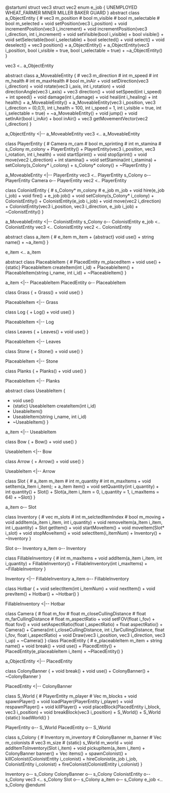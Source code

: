 @startuml
struct vec3
struct vec2
enum e_job {
	UNEMPLOYED
	WHEAT_FARMER
	MINER
	MILLER
	BAKER
	GUARD
}
abstract class a_ObjectEntity {
	# vec3 m_position
	# bool m_visible
	# bool m_selectable
	# bool m_selected
	+ void setPosition(vec3 i_position)
	+ void incrementPosition(vec3 i_increment)
	+ void incrementPosition(vec3 i_direction, int i_increment)
	+ void setVisible(bool i_visible)
	+ bool visible()
	+ void setSelectable(bool i_selectable)
	+ bool selected()
	+ void select()
	+ void deselect()
	+ vec3 position()
	+ a_ObjectEntity()
	+ a_ObjectEntity(vec3 i_position, bool i_visible = true, bool i_selectable = true)
	+ ~a_ObjectEntity()
}

vec3 <.. a_ObjectEntity

abstract class a_MoveableEntity {
	# vec3 m_direction
	# int m_speed
	# int m_health
	# int m_maxHealth
	# bool m_inAir
	+ void setDirection(vec3 i_direction)
	+ void rotate(vec3 i_axis, int i_rotation)
	+ void directionAngle(vec3 i_axis)
	+ vec3 direction()
	+ void setSpeed(int i_speed)
	+ int speed()
	+ void damage(int i_damage)
	+ void heal(int i_healing)
	+ int health()
	+ a_MoveableEntity()
	+ a_MoveableEntity(vec3 i_position, vec3 i_direction = (0,0,1), int i_health = 100, int i_speed = 1, int i_visible = true, int i_selectable = true)
	+ ~a_MoveableEntity()
	+ void jump()
	+ void setInAir(bool i_inAir)
	+ bool inAir()
	+ vec3 getMovementVector(vec2 i_direction)
}

a_ObjectEntity <|-- a_MoveableEntity
vec3 <.. a_MoveableEntity

class PlayerEntity {
	# Camera m_cam
	# bool m_sprinting
	# int m_stamina
	# s_Colony m_colony
	+ PlayerEntity()
	+ PlayerEntity(vec3 i_position, vec3 i_rotation, int i_health)
	+ void startSprint()
	+ void stopSprint()
	+ void move(vec2 i_direction)
	+ int stamina()
	+ void setStamina(int i_stamina)
	+ setColony(s_Colony* i_colony)
	+ s_Colony* colony()
	+ ~PlayerEntity
}

a_MoveableEntity <|-- PlayerEntity
vec3 <.. PlayerEntity
s_Colony o-- PlayerEntity
Camera o-- PlayerEntity
vec2 <.. PlayerEntity

class ColonistEntity {
	# s_Colony* m_colony
	# e_job m_job
	+ void hire(e_job i_job)
	+ void fire()
	+ e_job job()
	+ void setColony(s_Colony* i_colony)
	+ ColonistEntity()
	+ ColonistEntity(e_job i_job)
	+ void move(vec2 i_direction)
	+ ColonistEntity(vec3 i_position, vec3 i_direction, e_job i_job)
	+ ~ColonistEntity()
}

a_MoveableEntity <|-- ColonistEntity
s_Colony o-- ColonistEntity
e_job <.. ColonistEntity
vec3 <.. ColonistEntity
vec2 <.. ColonistEntity

abstract class a_item {
	# e_item m_item
	+ {abstract} void use()
	+ string name()
	+ ~a_item()
}

e_item <.. a_item

abstract class PlaceableItem {
	# PlacedEntity m_placedItem
	+ void use()
	+ {static} PlaceableItem createItem(int i_id)
	+ PlaceableItem()
	+ PlaceableItem(string i_name, int i_id)
	+ ~PlaceableItem()
}

a_item <|-- PlaceableItem
PlacedEntity o-- PlaceableItem

class Grass {
	+ Grass()
	+ void use()
}

PlaceableItem <|-- Grass

class Log {
	+ Log()
	+ void use()
}

PlaceableItem <|-- Log

class Leaves {
	+ Leaves()
	+ void use()
}

PlaceableItem <|-- Leaves

class Stone {
	+ Stone()
	+ void use()
}

PlaceableItem <|-- Stone

class Planks {
	+ Planks()
	+ void use()
}

PlaceableItem <|-- Planks

abstract class UseableItem {
+ void use()
+ {static} UseableItem createItem(int i_id)
+ UseableItem()
+ UseableItem(string i_name, int i_id)
+ ~UseableItem()
}

a_item <|-- UseableItem

class Bow {
	+ Bow()
	+ void use()
}

UseableItem <|-- Bow

class Arrow {
	+ Arrow()
	+ void use()
}

UseableItem <|-- Arrow

class Slot {
	# a_item m_item
	# int m_quantity
	# int m_maxItems
	+ void setItem(a_Item i_item);
	+ a_item item()
	+ void setQuantity(int i_quantity)
	+ int quantity()
	+ Slot()
	+ Slot(a_item i_item = 0, i_quantity = 1, i_maxItems = 64)
	+ ~Slot()
}

a_item o-- Slot

class Inventory {
	# vec<Slot> m_slots
	# int m_selctedItemIndex
	# bool m_moving
	+ void addItem(a_item i_item, int i_quantity)
	+ void removeItem(a_Item i_item, int i_quantity)
	+ Slot getItem()
	+ void startMoveItem()
	+ void moveItem(Slot* i_slot)
	+ void stopMoveItem()
	+ void selectItem(i_itemNum)
	+ Inventory()
	+ ~Inventory
}

Slot o-- Inventory
a_item o-- Inventory

class FillableInventory {
	# int m_maxItems
	+ void addItem(a_item i_item, int i_quantity)
	+ FillableInventory()
	+ FillableInventory(int i_maxItems)
	+ ~FillableInventory
}

Inventory <|-- FillableInventory
a_item o-- FillableInventory

class Hotbar {
	+ void selectItem(int i_itemNum)
	+ void nextItem()
	+ void prevItem()
	+ Hotbar()
	+ ~Hotbar()
}

FillableInventory <|-- Hotbar

class Camera {
	# float m_fov
	# float m_closeCullingDistance
	# float m_farCullingDistance
	# float m_aspectRatio
	+ void setFOV(float i_fov)
	+ float fov()
    + void setAspectRatio(float i_aspectRatio)
	+ float aspectRatio()
	+ Camera()
	+ Camera(int i_closeCullingDistance, int i_farCullingDistance, float i_fov, float i_aspectRatio)
	+ void Draw(vec3 i_position, vec3 i_direction, vec3 i_up)
	+ ~Camera()
}
class PlacedEntity {
	# e_placeableItem m_item
	+ string name()
	+ void break()
	+ void use()
	+ PlacedEntity()
	+ PlacedEntity(e_placeableItem i_item)
	+ ~PlacedEntity()
}

a_ObjectEntity <|-- PlacedEntity

class ColonyBanner {
	+ void break()
	+ void use()
	+ ColonyBanner()
	+ ~ColonyBanner
}

PlacedEntity <|-- ColonyBanner

class S_World {
	# PlayerEntity m_player
	# Vec<PlacedEntity> m_blocks
	+ void spawnPlayer()
	+ void loadPlayer(PlayerEntity i_player)
	+ void respawnPlayer()
	+ void killPlayer()
	+ void placeBlock(PlacedEntity i_block, vec3 i_position)
	+ void breakBlock(vec3 i_position)
	+ S_World()
	+ S_World {static} loadWorld()
}

PlayerEntity o-- S_World
PlacedEntity o-- S_World

class s_Colony {
	# Inventory m_inventory
	# ColonyBanner m_banner
	# Vec<ColonistEntity> m_colonists
	# vec3 m_size
	# {static} s_World m_world
	+ void addItemToInventory(Slot i_item)
	+ void pickupItem(a_item i_item)
	+ ColonyBanner banner()
	+ Vec<Slot> items()
	+ spawnColonist()
	+ killColonist(ColonistEntity i_colonist)
	+ hireColonist(e_job i_job, ColonistEntity i_colonist)
	+ fireColonist(ColonistEntity i_colonist)
}

Inventory o-- s_Colony
ColonyBanner o-- s_Colony
ColonistEntity o-- s_Colony
vec3 <.. s_Colony
Slot o-- s_Colony
a_item o-- s_Colony
e_job <.. s_Colony
@enduml